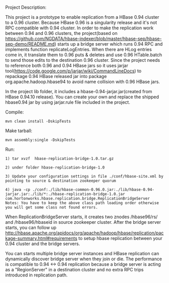Project Description:
     
This project is a prototype to enable replication from a HBase 0.94 cluster to a 0.96 cluster. Because HBase 0.96 is a singularity release and it's not RPC compatible with 0.94 cluster. 
In order to make the replication work between 0.94 and 0.96 clusters, the project(based on https://github.com/NGDATA/hbase-indexer/blob/master/hbase-sep/hbase-sep-demo/README.md) starts up a bridge server which runs 0.94 RPC and implements function replicateLogEntries. When there are HLog entries come in, it translate them to 0.96 puts & deletes and use 0.96 HTable.batch to send those edits to the destination 0.96 cluster.
Since the project needs to reference both 0.96 and 0.94 HBase jars so it uses jarjar tool(https://code.google.com/p/jarjar/wiki/CommandLineDocs) to repackage 0.94 HBase released jar into package org.apache.hadoop.hbase94 to avoid name collision with 0.96 HBase jars.

In the project lib folder, it includes a hbase-0.94-jarjar.jar(created from HBase 0.94.10 release). You can create your own and replace the shipped hbase0.94 jar by using jarjar.rule file included in the project.

Compile:

    mvn clean install -DskipTests

Make tarball:

    mvn assembly:single -DskipTests


Run: 

    1) tar xvzf  hbase-replication-bridge-1.0.tar.gz

    2) under folder hbase-replication-bridge-1.0

    3) Update your configuration settings in file ./conf/hbase-site.xml by pointing to source & destination zookeeper quorum 

    4) java -cp ./conf:./lib/hbase-common-0.96.0.jar:./lib/hbase-0.94-jarjar.jar:./lib/*:./hbase-replication-bridge-1.0.jar com.hortonworks.hbase.replication.bridge.ReplicationBridgeServer
    Notes: You have to keep the above class path loading order otherwise you will get some class not found errors.

When ReplicationBridgeServer starts, it creates two znodes /hbase96/rs/<Server Name> and /hbase96/hbaseid in source zookeeper cluster. After the bridge server starts, you can follow up http://hbase.apache.org/apidocs/org/apache/hadoop/hbase/replication/package-summary.html#requirements to setup hbase replication between your 0.94 cluster and the bridge servers. 

You can starts multiple bridge server instances and HBase replication can dynamically discover bridge server when they join or die. The performance is compatible to 0.94 <-> 0.94 replication because a bridge server is acting as a "RegionServer" in a destination cluster and no extra RPC trips introduced in replication path.
